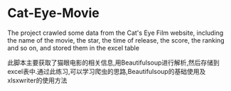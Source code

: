 # Cat-Eye-Movie
The project crawled some data from the Cat's Eye Film website, including the name of the movie, the star, the time of release, the score, the ranking and so on, and stored them in the excel table

此脚本主要获取了猫眼电影的相关信息,用Beautifulsoup进行解析,然后存储到excel表中.通过此练习,可以学习爬虫的思路,Beautifulsoup的基础使用及xlsxwriter的使用方法
